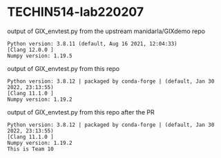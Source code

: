 # TECHIN514-lab220207


output of GIX_envtest.py from the upstream manidarla/GIXdemo repo
```
Python version: 3.8.11 (default, Aug 16 2021, 12:04:33) 
[Clang 12.0.0 ]
Numpy version: 1.19.5
```

output of GIX_envtest.py from this repo
```
Python version: 3.8.12 | packaged by conda-forge | (default, Jan 30 2022, 23:13:55) 
[Clang 11.1.0 ]
Numpy version: 1.19.2
```

output of GIX_envtest.py from this repo after the PR
```
Python version: 3.8.12 | packaged by conda-forge | (default, Jan 30 2022, 23:13:55) 
[Clang 11.1.0 ]
Numpy version: 1.19.2
This is Team 10
```
